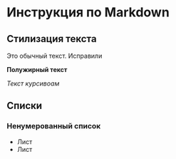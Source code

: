 # Инструкция по Markdown

## Стилизация текста
Это обычный текст. Исправили 

**Полужирный текст**

*Текст курсивоам*

## Списки 
### Ненумерованный список 
* Лист 
* Лист 